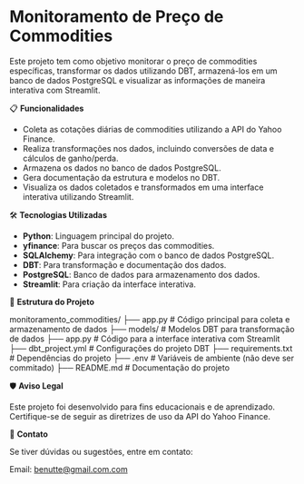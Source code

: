 # Monitoramento de Preço de Commodities

Este projeto tem como objetivo monitorar o preço de commodities específicas, transformar os dados utilizando DBT, armazená-los em um banco de dados PostgreSQL e visualizar as informações de maneira interativa com Streamlit.

📋 **Funcionalidades**

- Coleta as cotações diárias de commodities utilizando a API do Yahoo Finance.
- Realiza transformações nos dados, incluindo conversões de data e cálculos de ganho/perda.
- Armazena os dados no banco de dados PostgreSQL.
- Gera documentação da estrutura e modelos no DBT.
- Visualiza os dados coletados e transformados em uma interface interativa utilizando Streamlit.

🛠️ **Tecnologias Utilizadas**

- **Python**: Linguagem principal do projeto.
- **yfinance**: Para buscar os preços das commodities.
- **SQLAlchemy**: Para integração com o banco de dados PostgreSQL.
- **DBT**: Para transformação e documentação dos dados.
- **PostgreSQL**: Banco de dados para armazenamento dos dados.
- **Streamlit**: Para criação da interface interativa.
  
📂 **Estrutura do Projeto**

monitoramento_commodities/
├── app.py              # Código principal para coleta e armazenamento de dados
├── models/             # Modelos DBT para transformação de dados
├── app.py         # Código para a interface interativa com Streamlit
├── dbt_project.yml     # Configurações do projeto DBT
├── requirements.txt    # Dependências do projeto
├── .env                # Variáveis de ambiente (não deve ser commitado)
├── README.md           # Documentação do projeto

🛡️ **Aviso Legal**

Este projeto foi desenvolvido para fins educacionais e de aprendizado. Certifique-se de seguir as diretrizes de uso da API do Yahoo Finance.

📧 **Contato**

Se tiver dúvidas ou sugestões, entre em contato:

Email: benutte@gmail.com.com
